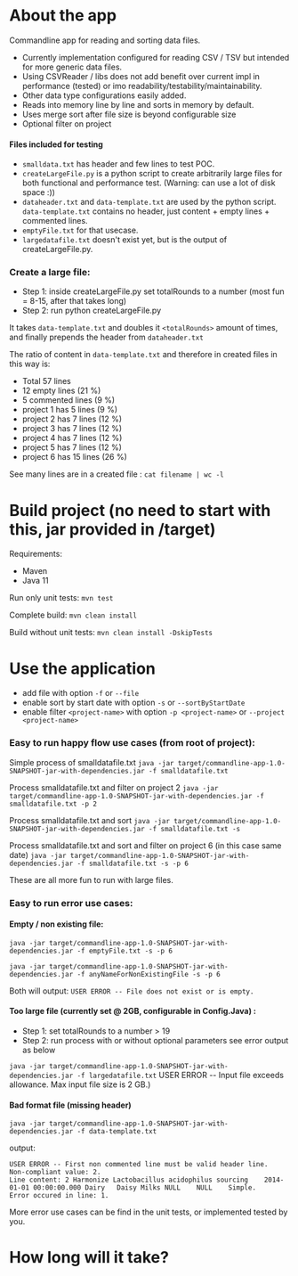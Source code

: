 # About the app

Commandline app for reading and sorting data files.
* Currently implementation configured for reading CSV / TSV but intended for more generic data files.
* Using CSVReader / libs does not add benefit over current impl in performance (tested) or imo readability/testability/maintainability.
* Other data type configurations easily added. 
* Reads into memory line by line and sorts in memory by default.
* Uses merge sort after file size is beyond configurable size
* Optional filter on project

#### Files included for testing
* ```smalldata.txt``` has header and few lines to test POC.
* ```createLargeFile.py``` is a python script to create arbitrarily large files for both functional and performance test. (Warning: can use a lot of disk space :))
* ```dataheader.txt``` and ```data-template.txt``` are used by the python script. ```data-template.txt``` contains no header, just content + empty lines + commented lines.
* ```emptyFile.txt``` for that usecase.
* ```largedatafile.txt``` doesn't exist yet, but is the output of createLargeFile.py.

### Create a large file:
* Step 1: inside createLargeFile.py set totalRounds to a number (most fun = 8-15, after that takes long)
* Step 2: run python createLargeFile.py

It takes ```data-template.txt``` and doubles it ```<totalRounds>``` amount of times, and finally prepends the header from ```dataheader.txt```

The ratio of content in ```data-template.txt``` and therefore in created files in this way is:
* Total 57 lines
* 12 empty lines (21 %)
* 5 commented lines (9 %)
* project 1 has 5 lines (9 %)
* project 2 has 7 lines (12 %)
* project 3 has 7 lines (12 %)
* project 4 has 7 lines (12 %)
* project 5 has 7 lines (12 %)
* project 6 has 15 lines (26 %)

See many lines are in a created file : ```cat filename | wc -l```

# Build project (no need to start with this, jar provided in /target)

Requirements:
* Maven
* Java 11

Run only unit tests: ```mvn test```

Complete build: ```mvn clean install```

Build without unit tests: ```mvn clean install -DskipTests```

# Use the application

* add file with option ```-f``` or ```--file```
* enable sort by start date with option ```-s``` or ```--sortByStartDate```
* enable filter ```<project-name>``` with option ```-p <project-name>``` or ```--project <project-name>```

### Easy to run happy flow use cases (from root of project):

Simple process of smalldatafile.txt
```java -jar target/commandline-app-1.0-SNAPSHOT-jar-with-dependencies.jar -f smalldatafile.txt```

Process smalldatafile.txt and filter on project 2
```java -jar target/commandline-app-1.0-SNAPSHOT-jar-with-dependencies.jar -f smalldatafile.txt -p 2```

Process smalldatafile.txt and sort
```java -jar target/commandline-app-1.0-SNAPSHOT-jar-with-dependencies.jar -f smalldatafile.txt -s```

Process smalldatafile.txt and sort and filter on project 6 (in this case same date)
```java -jar target/commandline-app-1.0-SNAPSHOT-jar-with-dependencies.jar -f smalldatafile.txt -s -p 6```

These are all more fun to run with large files.


### Easy to run error use cases:

#### Empty / non existing file:

```java -jar target/commandline-app-1.0-SNAPSHOT-jar-with-dependencies.jar -f emptyFile.txt -s -p 6```

```java -jar target/commandline-app-1.0-SNAPSHOT-jar-with-dependencies.jar -f anyNameForNonExistingFile -s -p 6```

Both will output: ```USER ERROR -- File does not exist or is empty.```

#### Too large file (currently set @ 2GB, configurable in Config.Java) :
* Step 1: set totalRounds to a number > 19
* Step 2: run process with or without optional parameters see error output as below

```java -jar target/commandline-app-1.0-SNAPSHOT-jar-with-dependencies.jar -f largedatafile.txt```
USER ERROR -- Input file exceeds allowance. Max input file size is 2 GB.)

#### Bad format file (missing header)

```java -jar target/commandline-app-1.0-SNAPSHOT-jar-with-dependencies.jar -f data-template.txt```

output:

```
USER ERROR -- First non commented line must be valid header line.
Non-compliant value: 2.
Line content: 2	Harmonize Lactobacillus acidophilus sourcing	2014-01-01 00:00:00.000	Dairy	Daisy Milks	NULL	NULL	Simple.
Error occured in line: 1.
```
More error use cases can be find in the unit tests, or implemented tested by you.

# How long will it take?